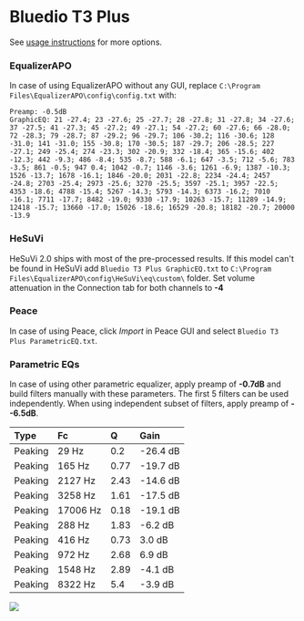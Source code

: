 # Bluedio T3 Plus
See [usage instructions](https://github.com/jaakkopasanen/AutoEq#usage) for more options.

### EqualizerAPO
In case of using EqualizerAPO without any GUI, replace `C:\Program Files\EqualizerAPO\config\config.txt`
with:
```
Preamp: -0.5dB
GraphicEQ: 21 -27.4; 23 -27.6; 25 -27.7; 28 -27.8; 31 -27.8; 34 -27.6; 37 -27.5; 41 -27.3; 45 -27.2; 49 -27.1; 54 -27.2; 60 -27.6; 66 -28.0; 72 -28.3; 79 -28.7; 87 -29.2; 96 -29.7; 106 -30.2; 116 -30.6; 128 -31.0; 141 -31.0; 155 -30.8; 170 -30.5; 187 -29.7; 206 -28.5; 227 -27.1; 249 -25.4; 274 -23.3; 302 -20.9; 332 -18.4; 365 -15.6; 402 -12.3; 442 -9.3; 486 -8.4; 535 -8.7; 588 -6.1; 647 -3.5; 712 -5.6; 783 -3.5; 861 -0.5; 947 0.4; 1042 -0.7; 1146 -3.6; 1261 -6.9; 1387 -10.3; 1526 -13.7; 1678 -16.1; 1846 -20.0; 2031 -22.8; 2234 -24.4; 2457 -24.8; 2703 -25.4; 2973 -25.6; 3270 -25.5; 3597 -25.1; 3957 -22.5; 4353 -18.6; 4788 -15.4; 5267 -14.3; 5793 -14.3; 6373 -16.2; 7010 -16.1; 7711 -17.7; 8482 -19.0; 9330 -17.9; 10263 -15.7; 11289 -14.9; 12418 -15.7; 13660 -17.0; 15026 -18.6; 16529 -20.8; 18182 -20.7; 20000 -13.9
```

### HeSuVi
HeSuVi 2.0 ships with most of the pre-processed results. If this model can't be found in HeSuVi add
`Bluedio T3 Plus GraphicEQ.txt` to `C:\Program Files\EqualizerAPO\config\HeSuVi\eq\custom\` folder.
Set volume attenuation in the Connection tab for both channels to **-4**

### Peace
In case of using Peace, click *Import* in Peace GUI and select `Bluedio T3 Plus ParametricEQ.txt`.

### Parametric EQs
In case of using other parametric equalizer, apply preamp of **-0.7dB** and build filters manually
with these parameters. The first 5 filters can be used independently.
When using independent subset of filters, apply preamp of **--6.5dB**.

| Type    | Fc       |    Q | Gain     |
|:--------|:---------|:-----|:---------|
| Peaking | 29 Hz    | 0.2  | -26.4 dB |
| Peaking | 165 Hz   | 0.77 | -19.7 dB |
| Peaking | 2127 Hz  | 2.43 | -14.6 dB |
| Peaking | 3258 Hz  | 1.61 | -17.5 dB |
| Peaking | 17006 Hz | 0.18 | -19.1 dB |
| Peaking | 288 Hz   | 1.83 | -6.2 dB  |
| Peaking | 416 Hz   | 0.73 | 3.0 dB   |
| Peaking | 972 Hz   | 2.68 | 6.9 dB   |
| Peaking | 1548 Hz  | 2.89 | -4.1 dB  |
| Peaking | 8322 Hz  | 5.4  | -3.9 dB  |

![](https://raw.githubusercontent.com/jaakkopasanen/AutoEq/master/results/rtings/avg/Bluedio%20T3%20Plus/Bluedio%20T3%20Plus.png)